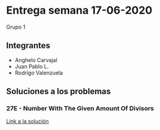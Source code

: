# Entrega semana 17-06-2020

Grupo 1

## Integrantes

- Anghelo Carvajal
- Juan Pablo L.
- Rodrigo Valenzuela

## Soluciones a los problemas

### 27E - Number With The Given Amount Of Divisors

[Link a la solución](https://codeforces.com/contest/27/submission/84081713)
